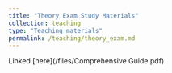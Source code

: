 ```yaml
---
title: "Theory Exam Study Materials"
collection: teaching
type: "Teaching materials"
permalink: /teaching/theory_exam.md
---
```


Linked [here](/files/Comprehensive Guide.pdf) 
